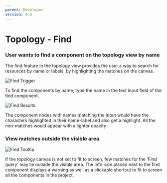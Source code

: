 ```yaml
---
parent: Developer
version: 4.4
---
```


# Topology - Find
### User wants to find a component on the topology view by name

The find feature in the topology view provides the user a way to search for resources by name or labels, by highlighting the matches on the canvas.

![Find Trigger](/Users/vemishra/openshift-origin-design/designs/developer/topology-44/img/find_starttyping.png)

To find the components by name, type the name in the text input field of the find component.


![Find Results](/Users/vemishra/openshift-origin-design/designs/developer/topology-44/img/find_resulthighlighted.png)

The component nodes with names matching the input would have the characters highlighted in their name-label and also get a highlight. All the non-matches would appear with a lighter opacity

### View matches outside the visible area

![Find Tooltip](/Users/vemishra/openshift-origin-design/designs/developer/topology-44/img/find_tooltip.png)

If the topology canvas is not set to fit to screen, few matches for the ‘Find query’ may lie outside the visible area. The info icon placed next to the find component displays a warning as well as a clickable shortcut to fit to screen all the components in the project.
